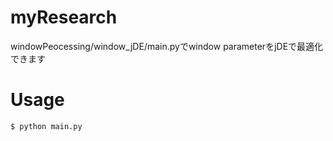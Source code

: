 # myResearch


windowPeocessing/window_jDE/main.pyでwindow parameterをjDEで最適化できます

# Usage
```
$ python main.py
```
